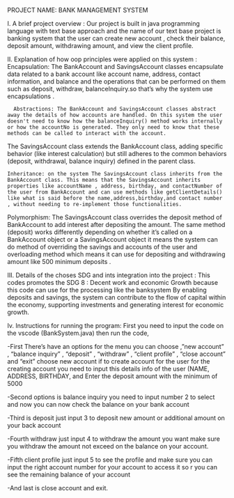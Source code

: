 PROJECT NAME: BANK MANAGEMENT SYSTEM


I. A brief project overview : 
      Our  project is built in java programming language with text base approach  and the name of our text base project is banking system  that  the user can create new account , check their  balance, deposit amount, withdrawing amount, and view the client profile. 

II. Explanation of how oop principles were applied on this system : 
Encapsulation:  The BankAccount and SavingsAccount classes encapsulate data related to a bank account  like account name, address, contact information, and balance and the operations that can be performed on them such as deposit, withdraw, balanceInquiry.so  that’s why the system use encapsulations .

      Abstractions: The BankAccount and SavingsAccount classes abstract away the details of how accounts are handled. On this system the user doesn't need to know how the balanceInquiry() method works internally or how the accountNo is generated. They only need to know that these methods can be called to interact with the account.
The SavingsAccount class extends the BankAccount class, adding specific behavior (like interest calculation) but still adheres to the common behaviors (deposit, withdrawal, balance inquiry) defined in the parent class.

    Inheritance: on the system The SavingsAccount class inherits from the BankAccount class. This means that the SavingsAccount inherits properties like accountName , address, birthday, and contactNumber of the user from BankAccount and can use methods like getClientDetails() like what is said before the name,address,birthday,and contact number , without needing to re-implement those functionalities.
 
   Polymorphism: The SavingsAccount class overrides the deposit method of         BankAccount to add interest after depositing the amount. The same method (deposit)   works differently depending on whether it’s called on a BankAccount object or a SavingsAccount object it means the system can do method of overriding the savings and accounts of the user and overloading method which means it can use for depositing and withdrawing amount like 500 minimum deposits . 

III. Details of the choses SDG  and ints integration into the project : 
     This codes promotes the SDG 8 : Decent work and economic Growth because this  code can use for the processing like the banksystem By enabling deposits and savings, the system can contribute to the flow of capital within the economy, supporting investments and generating interest for economic growth.

Iv. Instructions for running the program: 
     First  you need to input the code on the vscode (BankSystem.java)  then run the code, 
     
-First There’s  have an options for the menu you can choose ,”new account” , “balance inquiry” , “deposit” , “withdraw” , “client profile” , “close account” and “exit” 
 choose  new account if to create  account for the user for the creating account you need to input this  details info of the user  (NAME, ADDRESS, BIRTHDAY, and Enter the deposit amount with the minimum of 5000 

-Second  options is balance inquiry  you need to input number 2 to select  and now  you can now check the balance on your bank account

-Third  is deposit  just input 3 to deposit  new amount or additional amount on your back account 

-Fourth withdraw just input 4 to withdraw the amount you want make sure you withdraw the amount not exceed on the balance on your account. 

-Fifth client profile just input 5 to see the profile and make sure you  can input the right account number for  your account to access it  so r you can see the remaining balance of your  account 

-And  last is close account and exit. 

